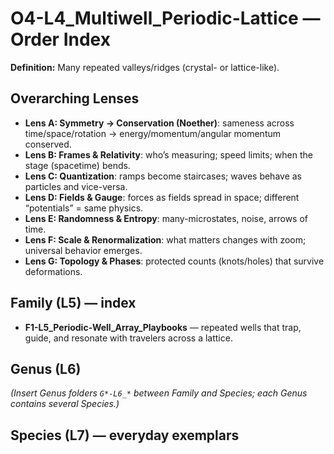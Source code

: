 # O4-L4_Multiwell_Periodic-Lattice — Order Index
**Definition:** Many repeated valleys/ridges (crystal- or lattice-like).

## Overarching Lenses

- **Lens A: Symmetry -> Conservation (Noether)**: sameness across time/space/rotation → energy/momentum/angular momentum conserved.
- **Lens B: Frames & Relativity**: who’s measuring; speed limits; when the stage (spacetime) bends.
- **Lens C: Quantization**: ramps become staircases; waves behave as particles and vice-versa.
- **Lens D: Fields & Gauge**: forces as fields spread in space; different “potentials” = same physics.
- **Lens E: Randomness & Entropy**: many-microstates, noise, arrows of time.
- **Lens F: Scale & Renormalization**: what matters changes with zoom; universal behavior emerges.
- **Lens G: Topology & Phases**: protected counts (knots/holes) that survive deformations.

## Family (L5) — index
- **F1-L5_Periodic-Well_Array_Playbooks** — repeated wells that trap, guide, and resonate with travelers across a lattice.

## Genus (L6)

_(Insert Genus folders `G*-L6_*` between Family and Species; each Genus contains several Species.)_

## Species (L7) — everyday exemplars
